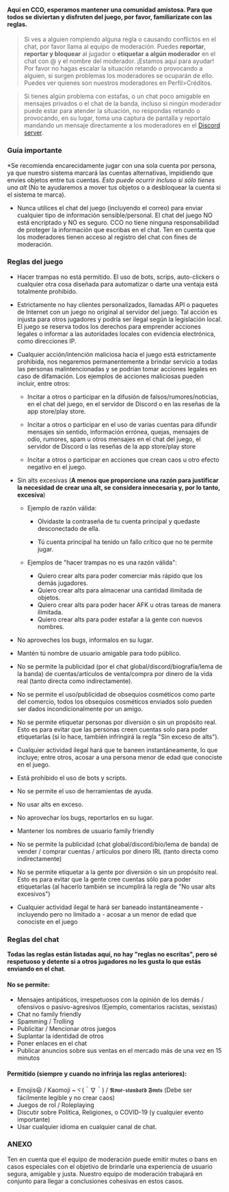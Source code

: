 #### Aquí en CCO, esperamos mantener una comunidad amistosa. Para que todos se diviertan y disfruten del juego, por favor, familiarízate con las reglas. 

> Si ves a alguien rompiendo alguna regla o causando conflictos en el chat, por favor llama al equipo de moderación. Puedes **reportar**, **reportar y bloquear** al jugador o **etiquetar a algún moderador** en el chat con @ y el nombre del moderador. ¡Estamos aquí para ayudar!  Por favor no hagas escalar la situación retando o provocando a alguien, si surgen problemas los moderadores se ocuparán de ello. Puedes ver quienes son nuestros moderadores en Perfil>Créditos. 

> Si tienes algún problema con estafas, o un chat poco amigable en mensajes privados o el chat de la banda, incluso si ningún moderador puede estar para atender la situación, no respondas retando o provocando, en su lugar, toma una captura de pantalla y reportalo mandando un mensaje directamente a los moderadores  en el [Discord server](https://discord.gg/JREx8xz).

### Guía importante
*Se recomienda encarecidamente jugar con una sola cuenta por persona, ya que nuestro sistema marcará las cuentas alternativas, impidiendo que envíes objetos entre tus cuentas. *Esto puede ocurrir incluso si sólo tienes una alt* (No te ayudaremos a mover tus objetos o a desbloquear la cuenta si el sistema te marca).
* Nunca utilices el chat del juego (incluyendo el correo) para enviar cualquier tipo de información sensible/personal. El chat del juego NO está encriptado y NO es seguro. CCO no tiene ninguna responsabilidad de proteger la información que escribas en el chat. Ten en cuenta que los moderadores tienen acceso al registro del chat con fines de moderación. 

### Reglas del juego

 * Hacer trampas no está permitido. El uso de bots, scrips, auto-clickers o cualquier otra cosa diseñada para automatizar o darte una ventaja está totalmente prohibido.

 * Estrictamente no hay clientes personalizados, llamadas API o paquetes de Internet con un juego no original al servidor del juego. Tal acción es injusta para otros jugadores y podría ser ilegal según la legislación local. El juego se reserva todos los derechos para emprender acciones legales o informar a las autoridades locales con evidencia electrónica, como direcciones IP.

 * Cualquier acción/intención maliciosa hacia el juego está estrictamente prohibida, nos negaremos permanentemente a brindar servicio a todas las personas malintencionadas y se podrían tomar acciones legales en caso de difamación.  Los ejemplos de acciones maliciosas pueden incluir, entre otros:

    * Incitar a otros o participar en la difusión de falsos/rumores/noticias, en el chat del juego, en el servidor de Discord o en las reseñas de la app store/play store.

    * Incitar a otros o participar en el uso de varias cuentas para difundir mensajes sin sentido, información errónea, quejas, mensajes de odio, rumores, spam u otros mensajes en el chat del juego, el servidor de Discord o las reseñas de la app store/play store

    * Incitar a otros o participar en acciones que crean caos u otro efecto negativo en el juego.

 * Sin alts excesivas (**A menos que proporcione una razón para justificar la necesidad de crear una alt, se considera innecesaria y, por lo tanto, excesiva**)
     * Ejemplo de razón válida:

       * Olvidaste la contraseña de tu cuenta principal y quedaste desconectado de ella.

       * Tú cuenta principal ha tenido un fallo crítico que no te permite jugar.

     * Ejemplos de "hacer trampas no es una razón válida":
       * Quiero crear alts para poder comerciar más rápido que los demás jugadores.
       * Quiero crear alts para almacenar una cantidad ilimitada de objetos.
       * Quiero crear alts para poder hacer AFK u otras tareas de manera ilimitada.
       * Quiero crear alts para poder estafar a la gente con nuevos nombres.

 * No aproveches los bugs, informalos en su lugar.

 * Mantén tú nombre de usuario amigable para todo público.

 * No se permite la publicidad (por el chat global/discord/biografía/lema de la banda) de cuentas/artículos de venta/compra por dinero de la vida real (tanto directa como indirectamente).

 * No se permite el uso/publicidad de obsequios cosméticos como parte del comercio, todos los obsequios cosméticos enviados solo pueden ser dados incondicionalmente por un amigo.

 * No se permite etiquetar personas por diversión o sin un propósito real.  Esto es para evitar que las personas creen cuentas solo para poder etiquetarlas (si lo hace, también infringirá la regla "Sin exceso de alts").

 * Cualquier actividad ilegal hará que te baneen instantáneamente, lo que incluye; entre otros, acosar a una persona menor de edad que conociste en el juego.

* Está prohibido el uso de bots y scripts.
* No se permite el uso de herramientas de ayuda.
* No usar alts en exceso.
* No aprovechar los bugs, reportarlos en su lugar.
* Mantener los nombres de usuario family friendly
* No se permite la publicidad (chat global/discord/bio/lema de banda) de vender / comprar cuentas / artículos por dinero IRL (tanto directa como indirectamente)

* No se permite etiquetar a la gente por diversión o sin un propósito real. Esto es para evitar que la gente cree cuentas sólo para poder etiquetarlas (al hacerlo también se incumplirá la regla de "No usar alts excesivos") 

* Cualquier actividad ilegal te hará ser baneado instantáneamente - incluyendo pero no limitado a - acosar a un menor de edad que conociste en el juego


### Reglas del chat
**Todas las reglas están listadas aquí, no hay "reglas no escritas", pero sé respetuoso y detente si a otros jugadores no les gusta lo que estás enviando en el chat**.

#### No se permite: 
* Mensajes antipáticos, irrespetuosos con la opinión de los demás / ofensivos o pasivo-agresivos (Ejemplo, comentarios racistas, sexistas)
* Chat no family friendly
* Spamming / Trolling 
* Publicitar / Mencionar otros juegos
* Suplantar la identidad de otros  
* Poner enlaces en el chat
* Publicar anuncios sobre sus ventas en el mercado más de una vez en 15 minutos

#### Permitido (siempre y cuando no infrinja las reglas anteriores):
* Emojis😃 / Kaomoji ~ヾ(＾∇＾) / 𝕹𝖔𝖓𝖊-𝖘𝖙𝖆𝖓𝖉𝖆𝖗𝖉 𝕱𝖔𝖓𝖙𝖘 (Debe ser fácilmente legible y no crear caos)
* Juegos de rol / Roleplaying
* Discutir sobre Política, Religiones, o COVID-19 (y cualquier evento importante)
* Usar cualquier idioma en cualquier canal de chat.

### ANEXO
Ten en cuenta que el equipo de moderación puede emitir mutes o bans en casos especiales con el objetivo de brindarle una experiencia de usuario segura, amigable y justa. Nuestro equipo de moderación trabajará en conjunto para llegar a conclusiones cohesivas en estos casos.
